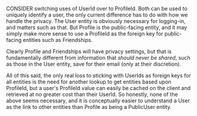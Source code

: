 CONSIDER switching uses of UserId over to ProfileId. Both can be used to
uniquely identify a user, the only current difference has to do with how we
handle the privacy. The User entity is obviously necessary for logging-in, and
matters such as that. But Profile is the public-facing entity, and it may simply
make more sense to use a ProfileId as the foreign key for public-facing entities
such as Friendships.

Clearly Profile and Friendships will have privacy settings, but that is
fundamentally different from information that *should never be shared*, such as
those in the User entity, save for their email (only at their discretion).

All of this said, the only real loss to sticking with UserIds as foreign keys
for all entities is the need for another lookup to get entities based upon
ProfileId, but a user's ProfileId value can easily be cached on the client and
retrieved at no greater cost than their UserId. So honestly, none of the above
seems necessary, and it is conceptually easier to understand a User as the link
to other entities than Profile as being a PublicUser entity.
